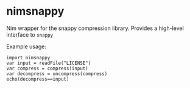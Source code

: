 # nimsnappy
Nim wrapper for the snappy compression library. Provides a high-level
interface to `snappy`

Example usage:

    import nimsnappy
    var input = readFile("LICENSE")
    var compress = compress(input)
    var decompress = uncompress(compress)
    echo(decompress==input)
